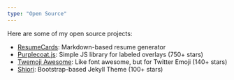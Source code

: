 ```yaml
---
type: "Open Source"
---
```


Here are some of my open source projects:

* <a href="http://ellekasai.github.io/resumecards/" target="_blank">ResumeCards</a>: Markdown-based resume generator
* <a href="http://ellekasai.github.io/purplecoat.js/" target="_blank">Purplecoat.js</a>: Simple JS library for labeled overlays (750+ stars)
* <a href="http://ellekasai.github.io/twemoji-awesome/" target="_blank">Twemoji Awesome</a>: Like font awesome, but for Twitter Emoji (140+ stars)
* <a href="http://ellekasai.github.io/shiori" target="_blank">Shiori</a>: Bootstrap-based Jekyll Theme (100+ stars)
